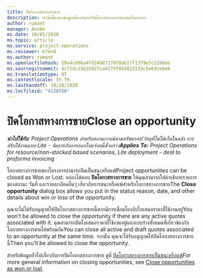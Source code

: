 ```yaml
---
title: ปิดโอกาสทางการขาย
description: หัวข้อนี้แสดงข้อมูลเกี่ยวกับการปิดโอกาสทางการขายของโครงการ
author: rumant
manager: Annbe
ms.date: 10/01/2020
ms.topic: article
ms.service: project-operations
ms.reviewer: kfend
ms.author: rumant
ms.openlocfilehash: 59a4cd96a4fd24987179f0ab17f1379efc22bbbe
ms.sourcegitcommit: 4cf1dc1561b92fca4175f0b3813133c5e63ce8e6
ms.translationtype: HT
ms.contentlocale: th-TH
ms.lasthandoff: 10/28/2020
ms.locfileid: "4128756"
---
```

# <a name="close-an-opportunity"></a><span data-ttu-id="ede7e-103">ปิดโอกาสทางการขาย</span><span class="sxs-lookup"><span data-stu-id="ede7e-103">Close an opportunity</span></span>

<span data-ttu-id="ede7e-104">_**นำไปใช้กับ:** Project Operations สำหรับสถานการณ์ตามทรัพยากร/วัสดุที่ไม่ได้เก็บในคลัง การปรับใช้งานแบบ Lite - จัดการกับการออกใบแจ้งหนี้ชั่วคราว_</span><span class="sxs-lookup"><span data-stu-id="ede7e-104">_**Applies To:** Project Operations for resource/non-stocked based scenarios, Lite deployment - deal to proforma invoicing_</span></span>

<span data-ttu-id="ede7e-105">โอกาสทางการขายของโครงการสามารถปิดเป็นชนะหรือแพ้</span><span class="sxs-lookup"><span data-stu-id="ede7e-105">Project opportunities can be closed as Won or Lost.</span></span> <span data-ttu-id="ede7e-106">กล่องโต้ตอบ **ปิดโอกาสทางการขาย** ให้คุณสามารถใส่คำอธิบายรายการของสถานะ วันที่ และรายละเอียดอื่นๆ เกี่ยวกับการชนะหรือแพ้สำหรับโอกาสทางการขาย</span><span class="sxs-lookup"><span data-stu-id="ede7e-106">The **Close opportunity** dialog box allows you put in the status reason, date, and other details about win or loss of the opportunity.</span></span>

<span data-ttu-id="ede7e-107">คุณจะไม่ได้รับอนุญาตให้ปิดโอกาสทางการขายนี้หากมีการเชื่อมโยงกับใบเสนอราคาที่ใช้งานอยู่</span><span class="sxs-lookup"><span data-stu-id="ede7e-107">You won't be allowed to close the opportunity if there are any active quotes associated with it.</span></span> <span data-ttu-id="ede7e-108">คุณสามารถปิดใบเสนอราคาที่ใช้งานอยู่และแบบร่างทั้งหมดที่เกี่ยวข้องกับโอกาสทางการขายได้พร้อมกัน</span><span class="sxs-lookup"><span data-stu-id="ede7e-108">You can close all active and draft quotes associated to an opportunity at the same time.</span></span> <span data-ttu-id="ede7e-109">จากนั้น คุณจะได้รับอนุญาตให้ปิดโอกาสทางการขายนี้</span><span class="sxs-lookup"><span data-stu-id="ede7e-109">Then you'll be allowed to close the opportunity.</span></span>

<span data-ttu-id="ede7e-110">สำหรับข้อมูลทั่วไปเกี่ยวกับการปิดโอกาสทางการขาย ดูที่ [ปิดโอกาสทางการขายเป็นชนะหรือแพ้](https://docs.microsoft.com/dynamics365/sales-enterprise/close-opportunity-won-lost-sales)</span><span class="sxs-lookup"><span data-stu-id="ede7e-110">For more general information on closing opportunities, see [Close opportunities as won or lost](https://docs.microsoft.com/dynamics365/sales-enterprise/close-opportunity-won-lost-sales).</span></span>
